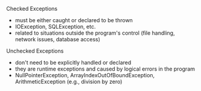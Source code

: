 Checked Exceptions
- must be either caught or declared to be thrown
- IOException, SQLException, etc.
- related to situations outside the program's control (file handling, network issues, database access)

Unchecked Exceptions
- don't need to be explicitly handled or declared
- they are runtime exceptions and caused by logical errors in the program
- NullPointerException, ArrayIndexOutOfBoundException, ArithmeticException (e.g., division by zero)






